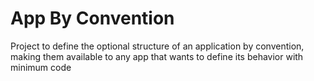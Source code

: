 # App By Convention

Project to define the optional structure of an application by convention, making them available to any app that wants to define its behavior with minimum code 

